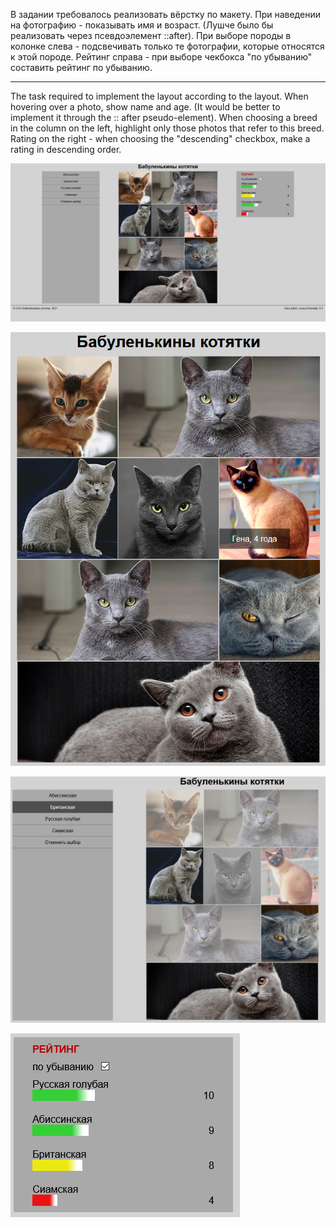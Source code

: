 В задании требовалось реализовать вёрстку по макету.
При наведении на фотографию - показывать имя и возраст. (Лушче было бы реализовать через псевдоэлемент ::after).
При выборе породы в колонке слева - подсвечивать только те фотографии, которые относятся к этой породе.
Рейтинг справа - при выборе чекбокса "по убыванию" составить рейтинг по убыванию.

------------------------------

The task required to implement the layout according to the layout.
When hovering over a photo, show name and age. (It would be better to implement it through the :: after pseudo-element).
When choosing a breed in the column on the left, highlight only those photos that refer to this breed.
Rating on the right - when choosing the "descending" checkbox, make a rating in descending order.

![Вид сайта 1](https://github.com/mr-bronzebeard/practice/blob/main/html-css/results-img/image-3.png)

![Вид сайта 2](https://github.com/mr-bronzebeard/practice/blob/main/html-css/results-img/image-3-1.png)

![Вид сайта 3](https://github.com/mr-bronzebeard/practice/blob/main/html-css/results-img/image-3-2.png)

![Вид сайта 4](https://github.com/mr-bronzebeard/practice/blob/main/html-css/results-img/image-3-3.png)

